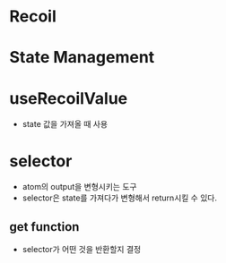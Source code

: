 # Recoil

# State Management

# useRecoilValue

- state 값을 가져올 때 사용

# selector

- atom의 output을 변형시키는 도구
- selector은 state를 가져다가 변형해서 return시킬 수 있다.

## get function

- selector가 어떤 것을 반환할지 결정
